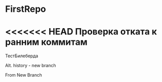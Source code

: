 # FirstRepo
<<<<<<< HEAD
Проверка отката к ранним коммитам
=======
ТестБилеберда


Alt. history - new branch

From New Branch
